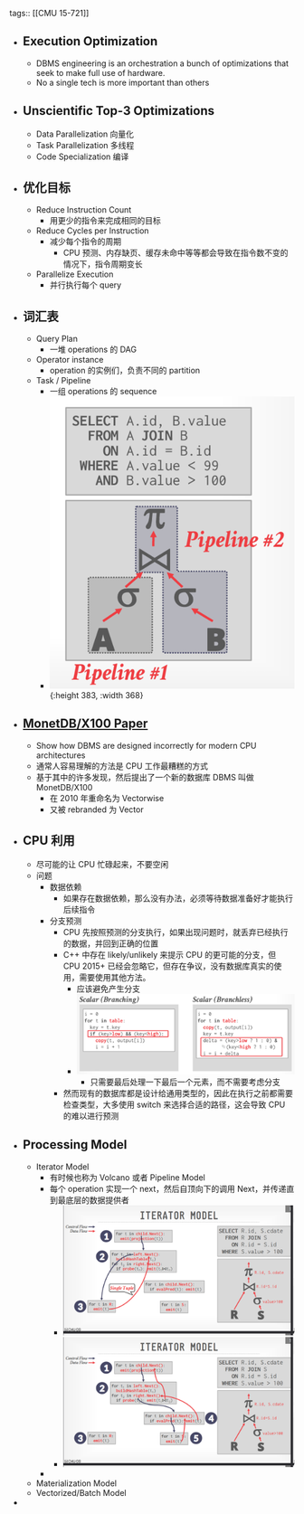 tags:: [[CMU 15-721]]

- ## Execution Optimization
	- DBMS engineering is an orchestration a bunch of optimizations that seek to make full use of hardware.
	- No a single tech is more important than others
- ## Unscientific Top-3 Optimizations
	- Data Parallelization 向量化
	- Task Parallelization 多线程
	- Code Specialization 编译
- ## 优化目标
	- Reduce Instruction Count
		- 用更少的指令来完成相同的目标
	- Reduce Cycles per Instruction
		- 减少每个指令的周期
			- CPU 预测、内存缺页、缓存未命中等等都会导致在指令数不变的情况下，指令周期变长
	- Parallelize Execution
		- 并行执行每个 query
- ## 词汇表
	- Query Plan
		- 一堆 operations 的 DAG
	- Operator instance
		- operation 的实例们，负责不同的 partition
	- Task / Pipeline
		- 一组 operations 的 sequence
		- ![image.png](../assets/image_1692166542688_0.png){:height 383, :width 368}
- ## [MonetDB/X100 Paper](https://15721.courses.cs.cmu.edu/spring2023/papers/06-execution/boncz-cidr2005.pdf)
	- Show how DBMS are designed incorrectly for modern CPU architectures
	- 通常人容易理解的方法是 CPU 工作最糟糕的方式
	- 基于其中的许多发现，然后提出了一个新的数据库 DBMS 叫做 MonetDB/X100
		- 在 2010 年重命名为 Vectorwise
		- 又被 rebranded 为 Vector
- ## CPU 利用
	- 尽可能的让 CPU 忙碌起来，不要空闲
	- 问题
		- 数据依赖
			- 如果存在数据依赖，那么没有办法，必须等待数据准备好才能执行后续指令
		- 分支预测
			- CPU 先按照预测的分支执行，如果出现问题时，就丢弃已经执行的数据，并回到正确的位置
			- C++ 中存在 likely/unlikely 来提示 CPU 的更可能的分支，但 CPU 2015+ 已经会忽略它，但存在争议，没有数据库真实的使用，需要使用其他方法。
				- 应该避免产生分支
				- ![image.png](../assets/image_1692168722431_0.png)
					- 只需要最后处理一下最后一个元素，而不需要考虑分支
			- 然而现有的数据库都是设计给通用类型的，因此在执行之前都需要检查类型，大多使用 switch 来选择合适的路径，这会导致 CPU 的难以进行预测
- ## Processing Model
	- Iterator Model
		- 有时候也称为 Volcano 或者 Pipeline Model
		- 每个 operation 实现一个 next，然后自顶向下的调用 Next，并传递直到最底层的数据提供者
			- ![image.png](../assets/image_1692170432403_0.png)
			- ![image.png](../assets/image_1692170440802_0.png)
		-
	- Materialization Model
	- Vectorized/Batch Model
-